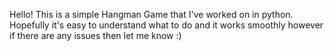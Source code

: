 Hello! 
This is a simple Hangman Game that I've worked on in python.
Hopefully it's easy to understand what to do and it works smoothly however if there are any issues then let me know :)